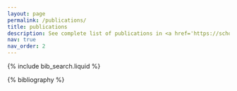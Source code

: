 ```yaml
---
layout: page
permalink: /publications/
title: publications
description: See complete list of publications in <a href='https://scholar.google.com/citations?user=3qYUSDwAAAAJ&hl=en'>Google Scholar</a>
nav: true
nav_order: 2
---
```


<!-- _pages/publications.md -->

<!-- Bibsearch Feature -->

{% include bib_search.liquid %}

<div class="publications">

{% bibliography %}

</div>
